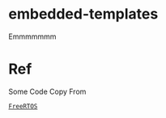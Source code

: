 # embedded-templates
Emmmmmmm



# Ref

Some Code Copy From

[`FreeRTOS`](https://github.com/FreeRTOS/FreeRTOS)
